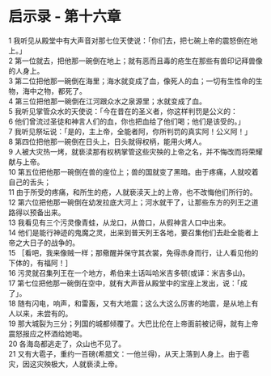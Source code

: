 # 启示录 - 第十六章
  
 1 我听见从殿堂中有大声音对那七位天使说：「你们去，把七碗上帝的震怒倒在地上。」  
 2 第一位就去，把他那一碗倒在地上；就有恶而且毒的疮生在那些有兽印记拜兽像的人身上。  
 3 第二位把他那一碗倒在海里；海水就变成了血，像死人的血；一切有生性命的生物，海中之物，都死了。  
 4 第三位把他那一碗倒在江河跟众水之泉源里；水就变成了血。  
 5 我听见掌管众水的天使说：「今在昔在的圣义者，你这样判罚是公义的：  
 6 他们曾流过圣徒和神言人们的血，你也把血给了他们喝；他们是该受的。」  
 7 我听见祭坛说：「是的，主上帝，全能者阿，你所判罚的真实阿！公义阿！」  
 8 第四位把他那一碗倒在日头上，日头就得权柄，能用火烤人。  
 9 人被大灾热一烤，就亵渎那有权柄掌管这些灾殃的上帝之名，并不悔改而将荣耀献与上帝。  
 10 第五位把他那一碗倒在兽的座位上；兽的国就变了黑暗。由于疼痛，人就咬着自己的舌头；  
 11 由于所受的疼痛，和所生的疮，人就亵渎天上的上帝，也不改悔他们所行的。  
 12 第六位把他那一碗倒在幼发拉底大河上；河水就干了，让那些东方的列王之道路得以预备出来。  
 13 我看见有三个污灵像青蛙，从龙口，从兽口，从假神言人口中出来。  
 14 他们是能行神迹的鬼魔之灵，出来到普天列王各地，要召集他们去赴全能者上帝之大日子的战争的。  
 15 ［看吧，我来像贼一样；那儆醒并保守其衣裳，免得赤身而行，让人看见他的下体的，有福阿！］  
 16 污灵就召集列王在一个地方，希伯来土话叫哈米吉多顿(或译：米吉多山)。  
 17 第七位把他那一碗倒在空中，就有大声音从殿堂中的宝座上发出，说：「成了」。  
 18 随有闪电，响声，和雷轰，又有大地震；这么大这么厉害的地震，是从地上有人以来，未尝有的。  
 19 那大城裂为三分；列国的城都倾覆了。大巴比伦在上帝面前被记得，就有上帝震怒报应之杯酒给她喝。  
 20 各海岛都逃走了，众山也不见了。  
 21 又有大雹子，重约一百磅(希腊文：一他兰得)，从天上落到人身上。由于雹灾，因这灾殃极大，人就亵渎上帝。